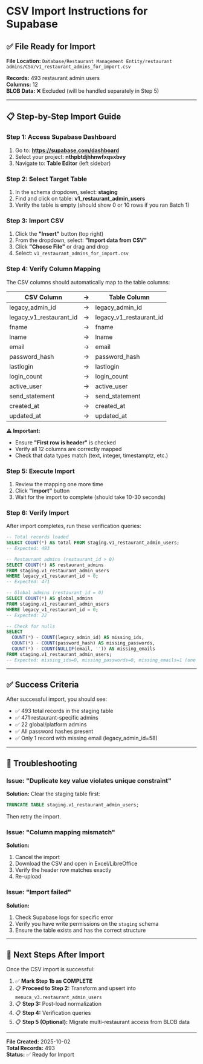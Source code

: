 # CSV Import Instructions for Supabase

## ✅ File Ready for Import

**File Location:** `Database/Restaurant Management Entity/restaurant admins/CSV/v1_restaurant_admins_for_import.csv`

**Records:** 493 restaurant admin users  
**Columns:** 12  
**BLOB Data:** ❌ Excluded (will be handled separately in Step 5)

---

## 📋 Step-by-Step Import Guide

### Step 1: Access Supabase Dashboard

1. Go to: **https://supabase.com/dashboard**
2. Select your project: **nthpbtdjhhnwfxqsxbvy**
3. Navigate to: **Table Editor** (left sidebar)

### Step 2: Select Target Table

1. In the schema dropdown, select: **staging**
2. Find and click on table: **v1_restaurant_admin_users**
3. Verify the table is empty (should show 0 or 10 rows if you ran Batch 1)

### Step 3: Import CSV

1. Click the **"Insert"** button (top right)
2. From the dropdown, select: **"Import data from CSV"**
3. Click **"Choose File"** or drag and drop
4. Select: `v1_restaurant_admins_for_import.csv`

### Step 4: Verify Column Mapping

The CSV columns should automatically map to the table columns:

| CSV Column | → | Table Column |
|------------|---|--------------|
| legacy_admin_id | → | legacy_admin_id |
| legacy_v1_restaurant_id | → | legacy_v1_restaurant_id |
| fname | → | fname |
| lname | → | lname |
| email | → | email |
| password_hash | → | password_hash |
| lastlogin | → | lastlogin |
| login_count | → | login_count |
| active_user | → | active_user |
| send_statement | → | send_statement |
| created_at | → | created_at |
| updated_at | → | updated_at |

**⚠️ Important:**
- Ensure **"First row is header"** is checked
- Verify all 12 columns are correctly mapped
- Check that data types match (text, integer, timestamptz, etc.)

### Step 5: Execute Import

1. Review the mapping one more time
2. Click **"Import"** button
3. Wait for the import to complete (should take 10-30 seconds)

### Step 6: Verify Import

After import completes, run these verification queries:

```sql
-- Total records loaded
SELECT COUNT(*) AS total FROM staging.v1_restaurant_admin_users;
-- Expected: 493

-- Restaurant admins (restaurant_id > 0)
SELECT COUNT(*) AS restaurant_admins 
FROM staging.v1_restaurant_admin_users 
WHERE legacy_v1_restaurant_id > 0;
-- Expected: 471

-- Global admins (restaurant_id = 0)
SELECT COUNT(*) AS global_admins 
FROM staging.v1_restaurant_admin_users 
WHERE legacy_v1_restaurant_id = 0;
-- Expected: 22

-- Check for nulls
SELECT 
  COUNT(*) - COUNT(legacy_admin_id) AS missing_ids,
  COUNT(*) - COUNT(password_hash) AS missing_passwords,
  COUNT(*) - COUNT(NULLIF(email, '')) AS missing_emails
FROM staging.v1_restaurant_admin_users;
-- Expected: missing_ids=0, missing_passwords=0, missing_emails=1 (one record has empty email)
```

---

## ✅ Success Criteria

After successful import, you should see:
- ✅ 493 total records in the staging table
- ✅ 471 restaurant-specific admins
- ✅ 22 global/platform admins  
- ✅ All password hashes present
- ✅ Only 1 record with missing email (legacy_admin_id=58)

---

## 🔧 Troubleshooting

### Issue: "Duplicate key value violates unique constraint"
**Solution:** Clear the staging table first:
```sql
TRUNCATE TABLE staging.v1_restaurant_admin_users;
```
Then retry the import.

### Issue: "Column mapping mismatch"
**Solution:** 
1. Cancel the import
2. Download the CSV and open in Excel/LibreOffice
3. Verify the header row matches exactly
4. Re-upload

### Issue: "Import failed"
**Solution:**
1. Check Supabase logs for specific error
2. Verify you have write permissions on the `staging` schema
3. Ensure the table exists and has the correct structure

---

## 📝 Next Steps After Import

Once the CSV import is successful:

1. ✅ **Mark Step 1b as COMPLETE**
2. 📋 **Proceed to Step 2:** Transform and upsert into `menuca_v3.restaurant_admin_users`
3. 📋 **Step 3:** Post-load normalization
4. 📋 **Step 4:** Verification queries
5. 📋 **Step 5 (Optional):** Migrate multi-restaurant access from BLOB data

---

**File Created:** 2025-10-02  
**Total Records:** 493  
**Status:** ✅ Ready for Import


